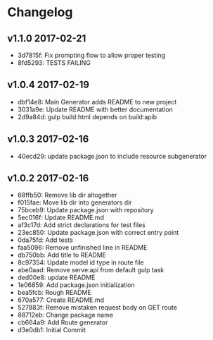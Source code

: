 # Changelog

## v1.1.0 2017-02-21

* 3d7815f: Fix prompting flow to allow proper testing
* 8fd5293: TESTS FAILING

## v1.0.4 2017-02-19

* dbf14e8: Main Generator adds README to new project
* 3031a9e: Update README with better documentation
* 2d9a84d: gulp build:html depends on build:apib

## v1.0.3 2017-02-16

* 40ecd29: update package.json to include resource subgenerator

## v1.0.2 2017-02-16

* 68ffb50: Remove lib dir altogether
* f015fae: Move lib dir into generators dir
* 75bceb9: Update package.json with repository
* 5ec016f: Update README.md
* af3c17d: Add strict declarations for test files
* 23ec850: Update package.json with correct entry point
* 0da75fd: Add tests
* faa5096: Remove unfinished line in README
* db750bb: Add title to README
* 8c97354: Update model id type in route file
* abe0aad: Remove serve:api from default gulp task
* ded00e8: update README
* 1e06859: Add package.json initialization
* bea5fcb: Rough README
* 670a577: Create README.md
* 527883f: Remove mistaken request body on GET route
* 88712eb: Change package name
* cb664a9: Add Route generator
* d3e0db1: Initial Commit
